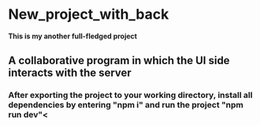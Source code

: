 # New_project_with_back

<b>This is my another full-fledged project</b>

## A collaborative program in which the UI side interacts with the server

<h3>After exporting the project to your working directory, install all dependencies by entering "npm i" and run the project "npm run dev"<
